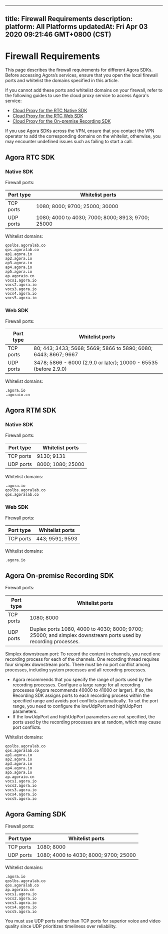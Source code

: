 
---
title: Firewall Requirements
description: 
platform: All Platforms
updatedAt: Fri Apr 03 2020 09:21:46 GMT+0800 (CST)
---
# Firewall Requirements
This page describes the firewall requirements for different Agora SDKs. Before accessing Agora’s services, ensure that you open the local firewall ports and whitelist the domains specified in this article.

If you cannot add these ports and whitelist domains on your firewall, refer to the following guides to use the cloud proxy service to access Agora's service:
- [Cloud Proxy for the RTC Native SDK](../../en/Agora%20Platform/cloudproxy_native.md)
- [Cloud Proxy for the RTC Web SDK](../../en/Agora%20Platform/cloud_proxy_web.md)
- [Cloud Proxy for the On-premise Recording SDK](../../en/Agora%20Platform/cloudproxy_recording.md)

<div class="alert note">If you use Agora SDKs across the VPN, ensure that you contact the VPN operator to add the corresponding domains on the whitelist, otherwise, you may encounter undefined issues such as failing to start a call. </div>

## Agora RTC SDK

### Native SDK

Firewall ports:

| Port type | Whitelist ports                                       |
| ---------- | ------------------------------------------------ |
| TCP ports   | 1080; 8000; 9700; 25000; 30000                   |
| UDP ports   | 1080; 4000 to 4030; 7000; 8000; 8913; 9700; 25000 |

Whitelist domains:

```
qoslbs.agoralab.co
qos.agoralab.co
ap1.agora.io
ap2.agora.io
ap3.agora.io
ap4.agora.io
ap5.agora.io
ap.agoraio.cn
vocs1.agora.io
vocs2.agora.io
vocs3.agora.io
vocs4.agora.io
vocs5.agora.io
```

### Web SDK

Firewall ports:

| Port type | Whitelist ports                                       |
| -------- | ------------------------------------------------------------ |
| TCP ports | 80; 443; 3433; 5668; 5669; 5866 to 5890; 6080; 6443; 8667; 9667 |
| UDP ports | 3478; 5866 - 6000 (2.9.0 or later); 10000 - 65535 (before 2.9.0)            |

Whitelist domains:

```
.agora.io
.agoraio.cn
```

## Agora RTM SDK

### Native SDK

Firewall ports:

| Port type | Whitelist ports                                       |
| -------------- | ----------------- |
| TCP ports       | 9130; 9131        |
| UDP ports       | 8000; 1080; 25000 |

Whitelist domains:

```
.agora.io
qoslbs.agoralab.co
qos.agoralab.co
```

### Web SDK

Firewall ports:

| Port type | Whitelist ports                                       |
| -------- | ---------- |
| TCP ports | 443; 9591; 9593        |

Whitelist domains:

```
.agora.io
```



## Agora On-premise Recording SDK

Firewall ports:

| Port type | Whitelist ports                                       |
| -------- | ------------------------------------------------------------ |
| TCP ports | 1080; 8000                                                   |
| UDP ports | Duplex ports 1080, 4000 to 4030; 8000; 9700; 25000; and simplex downstream ports used by recording processes. |

<div class="alert note">Simplex downstream port: To record the content in channels, you need one recording process for each of the channels. One recording thread requires four simplex downstream ports. There must be no port conflict among processes, including system processes and all recording processes.<ul><li>Agora recommends that you specify the range of ports used by the recording processes. Configure a large range for all recording processes (Agora recommends 40000 to 41000 or larger). If so, the Recording SDK assigns ports to each recording process within the specified range and avoids port conflicts automatically. To set the port range, you need to configure the lowUdpPort and highUdpPort parameters.</li><li>If the lowUdpPort and highUdpPort parameters are not specified, the ports used by the recording processes are at random, which may cause port conflicts.</li></ul></div>

Whitelist domains:

```
qoslbs.agoralab.co
qos.agoralab.co
ap1.agora.io
ap2.agora.io
ap3.agora.io
ap4.agora.io
ap5.agora.io
ap.agoraio.cn
vocs1.agora.io
vocs2.agora.io
vocs3.agora.io
vocs4.agora.io
vocs5.agora.io
```


## Agora Gaming SDK

Firewall ports:

| Port type | Whitelist ports                                       |
| -------- | ------------------------------------ |
| TCP ports | 1080; 8000                           |
| UDP ports | 1080; 4000 to 4030; 8000; 9700; 25000 |

Whitelist domains:

```
.agora.io
qoslbs.agoralab.co
qos.agoralab.co
ap.agoraio.cn
vocs1.agora.io
vocs2.agora.io
vocs3.agora.io
vocs4.agora.io
vocs5.agora.io
```

You must use UDP ports rather than TCP ports for superior voice and video quality since UDP prioritizes timeliness over reliability.

